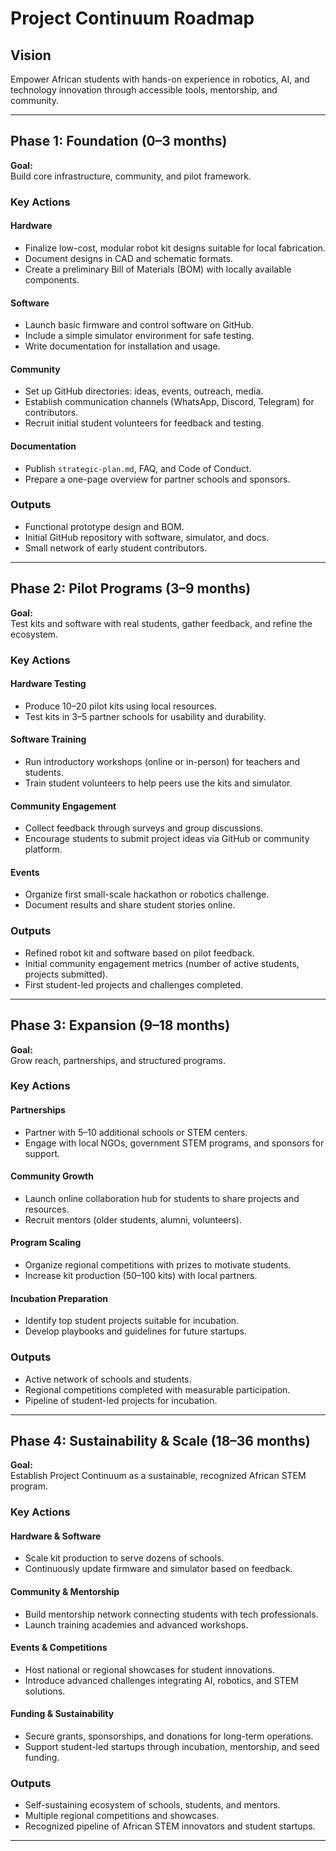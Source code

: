 # Project Continuum Roadmap

## Vision

Empower African students with hands-on experience in robotics, AI, and technology innovation through accessible tools, mentorship, and community.

---

## Phase 1: Foundation (0–3 months)

**Goal:**  
Build core infrastructure, community, and pilot framework.

### Key Actions

#### Hardware
- Finalize low-cost, modular robot kit designs suitable for local fabrication.
- Document designs in CAD and schematic formats.
- Create a preliminary Bill of Materials (BOM) with locally available components.

#### Software
- Launch basic firmware and control software on GitHub.
- Include a simple simulator environment for safe testing.
- Write documentation for installation and usage.

#### Community
- Set up GitHub directories: ideas, events, outreach, media.
- Establish communication channels (WhatsApp, Discord, Telegram) for contributors.
- Recruit initial student volunteers for feedback and testing.

#### Documentation
- Publish `strategic-plan.md`, FAQ, and Code of Conduct.
- Prepare a one-page overview for partner schools and sponsors.

### Outputs
- Functional prototype design and BOM.
- Initial GitHub repository with software, simulator, and docs.
- Small network of early student contributors.

---

## Phase 2: Pilot Programs (3–9 months)

**Goal:**  
Test kits and software with real students, gather feedback, and refine the ecosystem.

### Key Actions

#### Hardware Testing
- Produce 10–20 pilot kits using local resources.
- Test kits in 3–5 partner schools for usability and durability.

#### Software Training
- Run introductory workshops (online or in-person) for teachers and students.
- Train student volunteers to help peers use the kits and simulator.

#### Community Engagement
- Collect feedback through surveys and group discussions.
- Encourage students to submit project ideas via GitHub or community platform.

#### Events
- Organize first small-scale hackathon or robotics challenge.
- Document results and share student stories online.

### Outputs
- Refined robot kit and software based on pilot feedback.
- Initial community engagement metrics (number of active students, projects submitted).
- First student-led projects and challenges completed.

---

## Phase 3: Expansion (9–18 months)

**Goal:**  
Grow reach, partnerships, and structured programs.

### Key Actions

#### Partnerships
- Partner with 5–10 additional schools or STEM centers.
- Engage with local NGOs, government STEM programs, and sponsors for support.

#### Community Growth
- Launch online collaboration hub for students to share projects and resources.
- Recruit mentors (older students, alumni, volunteers).

#### Program Scaling
- Organize regional competitions with prizes to motivate students.
- Increase kit production (50–100 kits) with local partners.

#### Incubation Preparation
- Identify top student projects suitable for incubation.
- Develop playbooks and guidelines for future startups.

### Outputs
- Active network of schools and students.
- Regional competitions completed with measurable participation.
- Pipeline of student-led projects for incubation.

---

## Phase 4: Sustainability & Scale (18–36 months)

**Goal:**  
Establish Project Continuum as a sustainable, recognized African STEM program.

### Key Actions

#### Hardware & Software
- Scale kit production to serve dozens of schools.
- Continuously update firmware and simulator based on feedback.

#### Community & Mentorship
- Build mentorship network connecting students with tech professionals.
- Launch training academies and advanced workshops.

#### Events & Competitions
- Host national or regional showcases for student innovations.
- Introduce advanced challenges integrating AI, robotics, and STEM solutions.

#### Funding & Sustainability
- Secure grants, sponsorships, and donations for long-term operations.
- Support student-led startups through incubation, mentorship, and seed funding.

### Outputs
- Self-sustaining ecosystem of schools, students, and mentors.
- Multiple regional competitions and showcases.
- Recognized pipeline of African STEM innovators and student startups.

---
